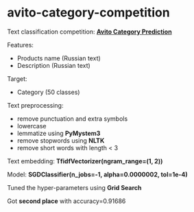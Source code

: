 # avito-category-competition

Text classification competition: __[Avito Category Prediction](https://www.kaggle.com/competitions/avito-category-prediction)__

Features:

 - Products name (Russian text)
 - Description (Russian text)

Target:

 - Category (50 classes)
 
Text preprocessing: 
- remove punctuation and extra symbols
- lowercase
- lemmatize using __PyMystem3__
- remove stopwords using __NLTK__
- remove short words with length < 3

Text embedding: __TfidfVectorizer(ngram_range=(1, 2))__

Model: __SGDClassifier(n_jobs=-1, alpha=0.0000002, tol=1e-4)__

Tuned the hyper-parameters using __Grid Search__

Got __second place__ with accuracy=0.91686
